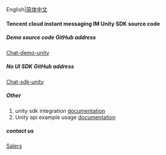 English|[简体中文](./README_ZH.md)

#### Tencent cloud instant messaging IM Unity SDK source code


##### Demo source code GitHub address

[Chat-demo-unity](https://github.com/TencentCloud/chat-demo-unity)



##### No UI SDK GitHub address

[Chat-sdk-unity](https://github.com/TencentCloud/chat-sdk-unity/tree/unity)

##### Other

1. unity sdk integration [documentation](https://cloud.tencent.com/document/product/269/54106)
2. Unity api example usage [documentation](https://cloud.tencent.com/document/product/269/75289)


##### contact us
[Salers](https://intl.cloud.tencent.com/zh/contact-us)